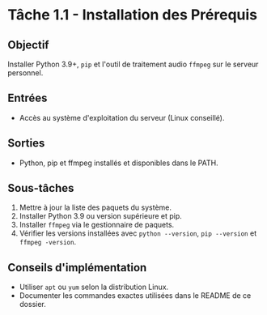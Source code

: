 # Tâche 1.1 - Installation des Prérequis

## Objectif
Installer Python 3.9+, `pip` et l'outil de traitement audio `ffmpeg` sur le serveur personnel.

## Entrées
- Accès au système d'exploitation du serveur (Linux conseillé).

## Sorties
- Python, pip et ffmpeg installés et disponibles dans le PATH.

## Sous-tâches
1. Mettre à jour la liste des paquets du système.
2. Installer Python 3.9 ou version supérieure et pip.
3. Installer `ffmpeg` via le gestionnaire de paquets.
4. Vérifier les versions installées avec `python --version`, `pip --version` et `ffmpeg -version`.

## Conseils d'implémentation
- Utiliser `apt` ou `yum` selon la distribution Linux.
- Documenter les commandes exactes utilisées dans le README de ce dossier.
